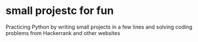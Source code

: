 # small projestc for fun
Practicing Python by writing small projects in a few lines and solving coding problems from Hackerrank and other websites


